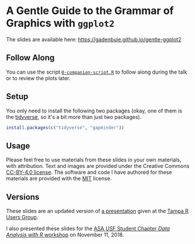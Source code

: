 # A Gentle Guide to the Grammar of Graphics with `ggplot2`

The slides are available here: <https://gadenbuie.github.io/gentle-ggplot2>

## Follow Along

You can use the script [`0-companion-script.R`](0-companion-script.R) to follow along during the talk or to review the plots later.

## Setup

You only need to install the following two packages (okay, one of them is the [tidyverse](https://tidyverse.org), so it's a bit more than just two packages).

```r
install.packages(c("tidyverse", "gapminder"))
```

## Usage

Please feel free to use materials from these slides in your own materials, with attribution. Text and images are provided under the Creative Commons [CC-BY-4.0 license](https://creativecommons.org/licenses/by/4.0/). The software and code I have authored for these materials are provided with the [MIT](https://choosealicense.com/licenses/mit/) license.

## Versions

These slides are an updated version of [a presentation](https://github.com/gadenbuie/trug-ggplot2) given at the [Tampa R Users Group](https://tampausers.github.io).

I also presented these slides for the [ASA USF Student Chapter _Data Analysis with R_ workshop](https://github.com/gadenbuie/gentle-ggplot2/tree/asa-usf/) on November 11, 2018.